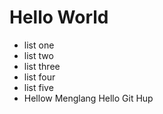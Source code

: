 # Hello World
- list one
- list two
- list three
- list four
- list five
- Hellow Menglang
Hello Git Hup
